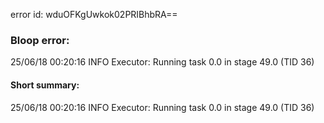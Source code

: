 error id: wduOFKgUwkok02PRIBhbRA==
### Bloop error:

25/06/18 00:20:16 INFO Executor: Running task 0.0 in stage 49.0 (TID 36)
#### Short summary: 

25/06/18 00:20:16 INFO Executor: Running task 0.0 in stage 49.0 (TID 36)